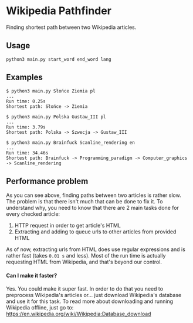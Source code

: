 # Wikipedia Pathfinder
Finding shortest path between two Wikipedia articles.

## Usage

```
python3 main.py start_word end_word lang
```

## Examples
```
$ python3 main.py Słońce Ziemia pl
...
Run time: 0.25s
Shortest path: Słońce -> Ziemia
```

```
$ python3 main.py Polska Gustaw_III pl
...
Run time: 3.79s
Shortest path: Polska -> Szwecja -> Gustaw_III
```

```
$ python3 main.py Brainfuck Scanline_rendering en
...
Run time: 34.46s
Shortest path: Brainfuck -> Programming_paradigm -> Computer_graphics -> Scanline_rendering
```

## Performance problem

As you can see above, finding paths between two articles is rather slow. The problem is that there isn't much that can be done to fix it. To understand why, you need to know that there are 2 main tasks done for every checked article:
1. HTTP request in order to get article's HTML
2. Extracting and adding to queue urls to other articles from provided HTML

As of now, extracting urls from HTML does use regular expressions and is rather fast (takes `0.01 s` and less). Most of the run time is actually requesting HTML from Wikipedia, and that's beyond our control.

#### Can I make it faster?

Yes. You could make it super fast. In order to do that you need to preprocess Wikipedia's articles or... just download Wikipedia's database and use it for this task. To read more about downloading and running Wikipedia offline, just go to: https://en.wikipedia.org/wiki/Wikipedia:Database_download

